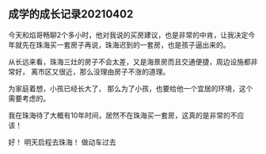 ## 成学的成长记录20210402

今天和焰哥畅聊2个多小时，他对我说的买房建议，也是非常的中肯，让我决定今年就先在珠海买一套房子再说，珠海迟到的一套房，也是孩子逼出来的。

从长远来看，珠海三灶的房子不会太差，又是海景房而且交通便捷，周边设施都非常好， 离市区又很近，那么没理由房子不涨的道理。

为家庭着想，小孩已经长大了， 那么为了小孩，也要给他一个宜居的环境，这个需要考虑的。

我在珠海待了大概有10年时间，居然不在珠海买一套房，这真的是非常的不应该！

好！ 明天启程去珠海！ 做动车过去